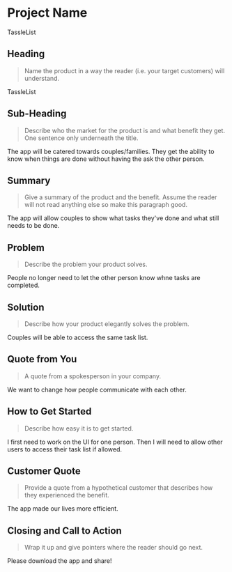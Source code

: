 # Project Name #

TassleList

<!--
> This material was originally posted [here](http://www.quora.com/What-is-Amazons-approach-to-product-development-and-product-management). It is reproduced here for posterities sake.

There is an approach called "working backwards" that is widely used at Amazon. They work backwards from the customer, rather than starting with an idea for a product and trying to bolt customers onto it. While working backwards can be applied to any specific product decision, using this approach is especially important when developing new products or features.

For new initiatives a product manager typically starts by writing an internal press release announcing the finished product. The target audience for the press release is the new/updated product's customers, which can be retail customers or internal users of a tool or technology. Internal press releases are centered around the customer problem, how current solutions (internal or external) fail, and how the new product will blow away existing solutions.

If the benefits listed don't sound very interesting or exciting to customers, then perhaps they're not (and shouldn't be built). Instead, the product manager should keep iterating on the press release until they've come up with benefits that actually sound like benefits. Iterating on a press release is a lot less expensive than iterating on the product itself (and quicker!).

If the press release is more than a page and a half, it is probably too long. Keep it simple. 3-4 sentences for most paragraphs. Cut out the fat. Don't make it into a spec. You can accompany the press release with a FAQ that answers all of the other business or execution questions so the press release can stay focused on what the customer gets. My rule of thumb is that if the press release is hard to write, then the product is probably going to suck. Keep working at it until the outline for each paragraph flows.

Oh, and I also like to write press-releases in what I call "Oprah-speak" for mainstream consumer products. Imagine you're sitting on Oprah's couch and have just explained the product to her, and then you listen as she explains it to her audience. That's "Oprah-speak", not "Geek-speak".

Once the project moves into development, the press release can be used as a touchstone; a guiding light. The product team can ask themselves, "Are we building what is in the press release?" If they find they're spending time building things that aren't in the press release (overbuilding), they need to ask themselves why. This keeps product development focused on achieving the customer benefits and not building extraneous stuff that takes longer to build, takes resources to maintain, and doesn't provide real customer benefit (at least not enough to warrant inclusion in the press release).
 -->

## Heading ##
  > Name the product in a way the reader (i.e. your target customers) will understand.

  TassleList

## Sub-Heading ##
  > Describe who the market for the product is and what benefit they get. One sentence only underneath the title.

  The app will be catered towards couples/families.  They get the ability to know when things are done without having the ask the other person.

## Summary ##
  > Give a summary of the product and the benefit. Assume the reader will not read anything else so make this paragraph good.

  The app will allow couples to show what tasks they've done and what still needs to be done.

## Problem ##
  > Describe the problem your product solves.

  People no longer need to let the other person know whne tasks are completed.

## Solution ##
  > Describe how your product elegantly solves the problem.

  Couples will be able to access the same task list.

## Quote from You ##
  > A quote from a spokesperson in your company.

  We want to change how people communicate with each other.

## How to Get Started ##
  > Describe how easy it is to get started.

  I first need to work on the UI for one person.  Then I will need to allow other users to access their task list if allowed.

## Customer Quote ##
  > Provide a quote from a hypothetical customer that describes how they experienced the benefit.

  The app made our lives more efficient.

## Closing and Call to Action ##
  > Wrap it up and give pointers where the reader should go next.

  Please download the app and share!